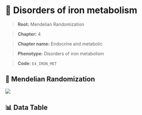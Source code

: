 # 🧪 Disorders of iron metabolism

> **Root:** Mendelian Randomization

> **Chapter:** 4  

> **Chapter name:** Endocrine and metabolic

> **Phenotype:** Disorders of iron metabolism  

> **Code:** `E4_IRON_MET`

## 🧬 Mendelian Randomization  

<img src="/MR/Figures/Forward/E4_IRON_MET.png"/>

## 📊 Data Table

<CsvTableMRF src="/public/MR/Data/Forward/E4_IRON_MET.csv"/>
